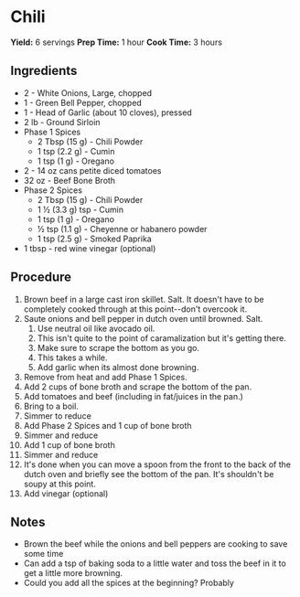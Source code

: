 # Chili
**Yield:** 6 servings
**Prep Time:** 1 hour
**Cook Time:** 3 hours

## Ingredients
- 2 - White Onions, Large, chopped
- 1 - Green Bell Pepper, chopped
- 1 - Head of Garlic (about 10 cloves), pressed
- 2 lb - Ground Sirloin
- Phase 1 Spices
  - 2 Tbsp (15 g) - Chili Powder
  - 1 tsp (2.2 g) - Cumin
  - 1 tsp (1 g) - Oregano
- 2 - 14 oz cans petite diced tomatoes
- 32 oz - Beef Bone Broth
- Phase 2 Spices
  - 2 Tbsp  (15 g) - Chili Powder
  - 1 ½  (3.3 g) tsp - Cumin
  - 1 tsp (1 g) - Oregano
  - ½ tsp (1.1 g) - Cheyenne or habanero powder
  - 1 tsp (2.5 g) - Smoked Paprika
- 1 tbsp - red wine vinegar (optional)


## Procedure
1. Brown beef in a large cast iron skillet. Salt.
     It doesn't have to be completely cooked through at this point--don't overcook it.
3. Saute onions and bell pepper in dutch oven until browned.  Salt.
    1. Use neutral oil like avocado oil.
    2. This isn't quite to the point of caramalization but it's getting there.
    3. Make sure to scrape the bottom as you go.
    4. This takes a while.
    5. Add garlic when its almost done browning.
5. Remove from heat and add Phase 1 Spices.
6. Add 2 cups of bone broth and scrape the bottom of the pan.
7. Add tomatoes and beef (including in fat/juices in the pan.)
8. Bring to a boil.
9. Simmer to reduce
10. Add Phase 2 Spices and 1 cup of bone broth
11. Simmer and reduce
12. Add 1 cup of bone broth
13. Simmer and reduce
14. It's done when you can move a spoon from the front to the back of the dutch oven and briefly see the bottom of the pan.  It's shouldn't be soupy at this point.
15. Add vinegar (optional)


## Notes
- Brown the beef while the onions and bell peppers are cooking to save some time
- Can add a tsp of baking soda to a little water and toss the beef in it to get a little more browning.
- Could you add all the spices at the beginning?  Probably
